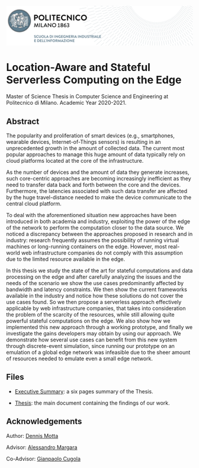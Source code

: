 ![politecnico-background](./politecnico-background.png)

# Location-Aware and Stateful Serverless Computing on the Edge

Master of Science Thesis in Computer Science and Engineering at Politecnico di Milano. Academic Year 2020-2021.

## Abstract

The popularity and proliferation of smart devices (e.g., smartphones, wearable devices, Internet-of-Things sensors) is resulting in an unprecedented growth in the amount of collected data. The current most popular approaches to manage this huge amount of data typically rely on cloud platforms located at the core of the infrastructure.

As the number of devices and the amount of data they generate increases, such core-centric approaches are becoming increasingly inefficient as they need to transfer data back and forth between the core and the devices. Furthermore, the latencies associated with such data transfer are affected by the huge travel-distance needed to make the device communicate to the central cloud platform.

To deal with the aforementioned situation new approaches have been introduced in both academia and industry, exploiting the power of the edge of the network to perform the computation closer to the data source. We noticed a discrepancy between the approaches proposed in research and in industry: research frequently assumes the possibility of running virtual machines or long-running containers on the edge. However, most real-world web infrastructure companies do not comply with this assumption due to the limited resource available in the edge.

In this thesis we study the state of the art for stateful computations and data processing on the edge and after carefully analyzing the issues and the needs of the scenario we show the use cases predominantly affected by bandwidth and latency constraints. We then show the current frameworks available in the industry and notice how these solutions do not cover the use cases found. So we then propose a serverless approach effectively applicable by web infrastructure companies, that takes into consideration the problem of the scarcity of the resources, while still allowing quite powerful stateful computations on the edge. We also show how we implemented this new approach through a working prototype, and finally we investigate the gains developers may obtain by using our approach. We demonstrate how several use cases can benefit from this new system through discrete-event simulation, since running our prototype on an emulation of a global edge network was infeasible due to the sheer amount of resources needed to emulate even a small edge network.


## Files

* [Executive Summary](https://github.com/Desno365/location-aware-edge-api/releases/download/thesis-v1.0/Executive_Summary.pdf): a six pages summary of the Thesis.

* [Thesis](https://github.com/Desno365/location-aware-edge-api/releases/download/thesis-v1.0/Thesis.pdf): the main document containing the findings of our work.


## Acknowledgements

Author: [Dennis Motta](https://github.com/Desno365)

Advisor: [Alessandro Margara](https://margara.faculty.polimi.it/)

Co-Advisor: [Gianpaolo Cugola](https://cugola.faculty.polimi.it/)
